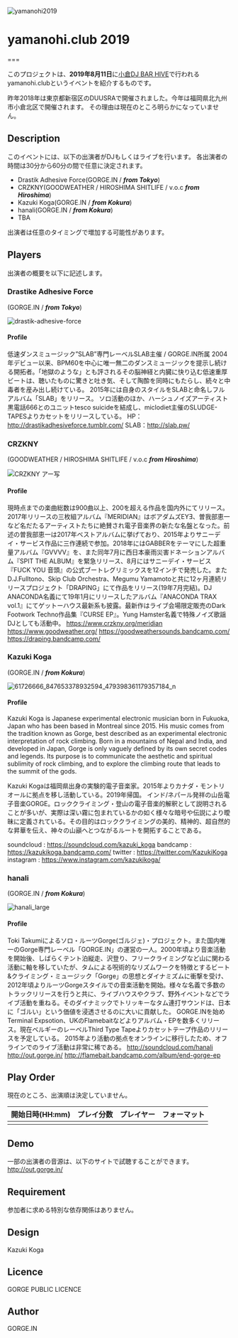 ![yamanohi2019](https://user-images.githubusercontent.com/10110956/61601148-21354f80-ac6f-11e9-9f53-ea2d0ab2784b.jpg)

# yamanohi.club 2019
===

このプロジェクトは、**2019年8月11日**に[小倉DJ BAR HIVE](https://djbarhivekokura.tumblr.com/)で行われるyamanohi.clubというイベントを紹介するものです。

昨年2018年は東京都新宿区のDUUSRAで開催されました。今年は福岡県北九州市小倉北区で開催されます。
その理由は現在のところ明らかになっていません。

## Description

このイベントには、以下の出演者がDJもしくはライブを行います。
各出演者の時間は30分から60分の間で任意に決定されます。

- Drastik Adhesive Force(GORGE.IN / ***from Tokyo***)
- CRZKNY(GOODWEATHER / HIROSHIMA SHITLIFE / v.o.c ***from Hiroshima***)
- Kazuki Koga(GORGE.IN / ***from Kokura***)
- hanali(GORGE.IN / ***from Kokura***)
- TBA

出演者は任意のタイミングで増加する可能性があります。

## Players

出演者の概要を以下に記述します。
### Drastike Adhesive Force
(GORGE.IN / ***from Tokyo***)

![drastik-adhesive-force](https://user-images.githubusercontent.com/10110956/61601641-5cd11900-ac71-11e9-9e89-7990870099ed.jpg)

#### Profile
低速ダンスミュージック”SLAB”専門レーベルSLAB主催 / GORGE.IN所属
2004年デビュー以来、BPM60を中心に唯一無二のダンスミュージックを提示し続ける開拓者。「地獄のような」とも評されるその脳神経と内臓に快り込む低速重厚ビートは、聴いたものに驚きと吐き気、そして陶酔を同時にもたらし、続々と中毒者を産み出し続けている。
2015年には自身のスタイルをSLABと命名しフルアルバム「SLAB」をリリース。
ソロ活動のほか、ハーシュノイズアーティスト黒電話666とのユニットtesco suicideを結成し、miclodiet主催のSLUDGE-TAPESよりカセットをリリースしている。
HP：http://drastikadhesiveforce.tumblr.com/
SLAB：http://slab.pw/

### CRZKNY
(GOODWEATHER / HIROSHIMA SHITLIFE / v.o.c ***from Hiroshima***)

![CRZKNY アー写](https://user-images.githubusercontent.com/10110956/61601491-8ccbec80-ac70-11e9-947d-ab360eb61325.jpg)

#### Profile
現時点までの楽曲総数は900曲以上、200を超える作品を国内外にてリリース。2017年リリースの三枚組アルバム『MERIDIAN』はボアダムズEYƎ、曽我部恵一など名だたるアーティストたちに絶賛され電子音楽界の新たな名盤となった。前述の曽我部恵一は2017年ベストアルバムに挙げており、2015年よりサニーデイ・サービス作品に三作連続で参加。2018年にはGABBERをテーマにした超重量アルバム『GVVVV』を、また同年7月に西日本豪雨災害ドネーションアルバム『SPIT THE ALBUM』を緊急リリース、8月にはサニーデイ・サービス『FUCK YOU 音頭』の公式ブートレグリミックスを12インチで発売した。また D.J.Fulltono、Skip Club Orchestra、Megumu Yamamotoと共に12ヶ月連続リリースプロジェクト「DRAPING」にて作品をリリース(19年7月完結)。DJ ANACONDA名義にて19年1月にリリースしたアルバム『ANACONDA TRAX vol.1』にてゲットーハウス最新系も披露。最新作はライブ会場限定販売のDark Footwork Techno作品集『CURSE EP』。Yung Hamster名義で特殊ノイズ歌謡DJとしても活動中。
https://www.crzkny.org/meridian
https://www.goodweather.org/
https://goodweathersounds.bandcamp.com/
https://draping.bandcamp.com/

### Kazuki Koga
(GORGE.IN / ***from Kokura***)

![61726666_847653378932594_479398361179357184_n](https://user-images.githubusercontent.com/10110956/61601722-b0dbfd80-ac71-11e9-9ed4-e2ef5a4eb8a7.jpg)

#### Profile
Kazuki Koga is Japanese experimental electronic musician born in Fukuoka, Japan who has been based in Montreal since 2015. His music comes from the tradition known as Gorge, best described as an experimental electronic interpretation of rock climbing. Born in a mountains of Nepal and India, and developed in Japan, Gorge is only vaguely defined by its own secret codes and legends. Its purpose is to communicate the aesthetic and spiritual sublimity of rock climbing, and to explore the climbing route that leads to the summit of the gods.

Kazuki Kogaは福岡県出身の実験的電子音楽家。2015年よりカナダ・モントリオールに拠点を移し活動している。2019年帰国。
インド/ネパール発祥の山岳電子音楽GORGE。ロッククライミング・登山の電子音楽的解釈として説明されることが多いが、実際は深い霧に包まれているかの如く様々な暗号や伝説により曖昧に定義されている。その目的はロッククライミングの美的、精神的、超自然的な昇華を伝え、神々の山巓へとつながるルートを開拓することである。

soundcloud : https://soundcloud.com/kazuki_koga
bandcamp : https://kazukikoga.bandcamp.com/
twitter : https://twitter.com/KazukiKoga
instagram : https://www.instagram.com/kazukikoga/

### hanali
(GORGE.IN / ***from Kokura***)

![hanali_large](https://user-images.githubusercontent.com/10110956/61601798-087a6900-ac72-11e9-833d-f8026eb43c96.jpg)

#### Profile
Toki Takumiによるソロ・ルーツGorge(ゴルジェ)・プロジェクト。また国内唯一のGorge専門レーベル「GORGE.IN」の運営の一人。2000年頃より音楽活動を開始後、しばらくテント泊縦走、沢登り、フリークライミングなど山に関わる活動に軸を移していたが、タムによる呪術的なリズムワークを特徴とするビート&クライミング・ミュージック「Gorge」の思想とダイナミズムに衝撃を受け、2012年頃よりルーツGorgeスタイルでの音楽活動を開始。様々な名義で多数のトラックリリースを行うと共に、ライブハウスやクラブ、野外イベントなどでライブ活動を重ねる。そのダイナミックでトリッキーなタム連打サウンドは、日本に「ゴルい」という価値を浸透させるのに大いに貢献した。
GORGE.INを始めTerminal Expsotion、UKのFlamebaitなどよりアルバム・EPを数多くリリース。現在ベルギーのレーベルThird Type Tapeよりカセットテープ作品のリリースを予定している。
2015年より活動の拠点をオンラインに移行したため、オフラインでのライブ活動は非常に稀である。
http://soundcloud.com/hanali
http://out.gorge.in/
http://flamebait.bandcamp.com/album/end-gorge-ep



## Play Order
現在のところ、出演順は決定していません。

| 開始日時(HH:mm) | プレイ分数 | プレイヤー | フォーマット|
|:---|:---|:---|:---|
|||||



## Demo

一部の出演者の音源は、以下のサイトで試聴することができます。
http://out.gorge.in/

## Requirement

参加者に求める特別な依存関係はありません。

## Design
Kazuki Koga

## Licence

GORGE PUBLIC LICENCE

## Author

GORGE.IN


